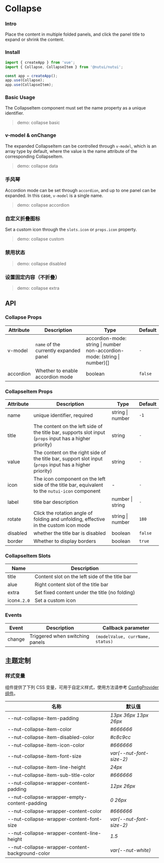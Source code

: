# Collapse

### Intro

Place the content in multiple folded panels, and click the panel title to expand or shrink the content.

### Install

```js
import { createApp } from 'vue';
import { Collapse, CollapseItem } from '@nutui/nutui';

const app = createApp();
app.use(Collapse);
app.use(CollapseItem);
```

### Basic Usage

The CollapseItem component must set the name property as a unique identifier.

> demo: collapse basic

### v-model & onChange

The expanded CollapseItem can be controlled through `v-model`, which is an array type by default, where the value is the name attribute of the corresponding CollapseItem.

> demo: collapse data

### 手风琴

Accordion mode can be set through `accordion`, and up to one panel can be expanded. In this case, `v-model` is a single name.

> demo: collapse accordion

### 自定义折叠图标

Set a custom icon through the `slots.icon` or `props.icon` property.

> demo: collapse custom

### 禁用状态

> demo: collapse disabled

### 设置固定内容（不折叠）

> demo: collapse extra

## API

### Collapse Props

| Attribute | Description | Type | Default |
| --- | --- | --- | --- |
| v-model | `name` of the currently expanded panel | accordion-mode: string \| number<br>non-accordion-mode: (string \| number)[] | `-` |
| accordion | Whether to enable accordion mode | boolean | `false` |

### CollapseItem Props

| Attribute | Description | Type | Default |
| --- | --- | --- | --- |
| name | unique identifier, required | string \| number | `-1` |
| title | The content on the left side of the title bar, supports slot input (`props` input has a higher priority) | string | `-` |
| value | The content on the right side of the title bar, support slot input (`props` input has a higher priority) | string | `-` |
| icon | The icon component on the left side of the title bar, equivalent to the `nutui-icon` component | - | `-` |
| label | title bar description | number \| string | `-` |
| rotate | Click the rotation angle of folding and unfolding, effective in the custom icon mode | string \| number | `180` |
| disabled | whether the title bar is disabled | boolean | `false` |
| border | Whether to display borders | boolean | `true` |

### CollapseItem Slots

| Name | Description |
| --- | --- |
| title | Content slot on the left side of the title bar |
| alue | Right content slot of the title bar |
| extra | Set fixed content under the title (no folding) |
| icon`4.2.0` | Set a custom icon |

### Events

| Event | Description | Callback parameter |
| --- | --- | --- |
| change | Triggered when switching panels | `(modelValue, currName, status)` |

## 主题定制

### 样式变量

组件提供了下列 CSS 变量，可用于自定义样式，使用方法请参考 [ConfigProvider 组件](#/zh-CN/component/configprovider)。

| 名称 | 默认值 |
| --- | --- |
| --nut-collapse-item-padding | _13px 36px 13px 26px_ |
| --nut-collapse-item-color | _#666666_ |
| --nut-collapse-item-disabled-color | _#c8c9cc_ |
| --nut-collapse-item-icon-color | _#666666_ |
| --nut-collapse-item-font-size | _var(--nut-font-size-2)_ |
| --nut-collapse-item-line-height | _24px_ |
| --nut-collapse-item-sub-title-color | _#666666_ |
| --nut-collapse-wrapper-content-padding | _12px 26px_ |
| --nut-collapse-wrapper-empty-content-padding | _0 26px_ |
| --nut-collapse-wrapper-content-color | _#666666_ |
| --nut-collapse-wrapper-content-font-size | _var(--nut-font-size-2)_ |
| --nut-collapse-wrapper-content-line-height | _1.5_ |
| --nut-collapse-wrapper-content-background-color | _var(--nut-white)_ |
